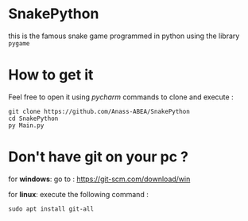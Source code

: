# SnakePython
this is the famous snake game programmed in python using the library `pygame`

# How to get it

Feel free to open it using *pycharm*
commands to clone and execute :
```
git clone https://github.com/Anass-ABEA/SnakePython
cd SnakePython
py Main.py
```

# Don't have git on your pc ? 
for **windows**:
go to : https://git-scm.com/download/win

for **linux**:
execute the following command :
```
sudo apt install git-all
```
